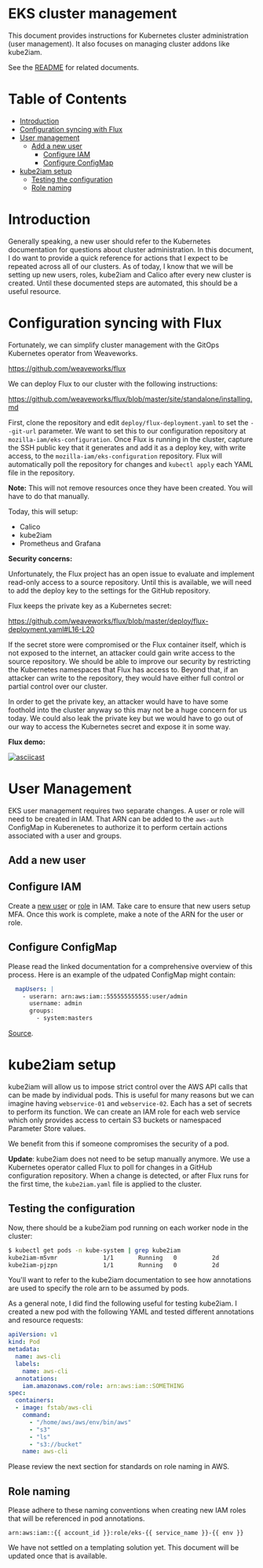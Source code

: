 # EKS cluster management

This document provides instructions for Kubernetes cluster administration (user management). It also focuses on managing cluster addons like kube2iam.

See the [README](/README.md) for related documents.

# Table of Contents

- [Introduction](#toc-introduction)
- [Configuration syncing with Flux](#toc-flux)
- [User management](#toc-user-management)
  - [Add a new user](#toc-add-user)
    - [Configure IAM](#toc-add-user-in-iam)
    - [Configure ConfigMap](#toc-add-user-to-configmap)
- [kube2iam setup](#toc-kube2iam-setup)
  - [Testing the configuration](#toc-kube2iam-testing)
  - [Role naming](#toc-role-naming)

# <a id="toc-introduction"></a>Introduction

Generally speaking, a new user should refer to the Kubernetes documentation for questions about cluster administration. In this document, I do want to provide a quick reference for actions that I expect to be repeated across all of our clusters. As of today, I know that we will be setting up new users, roles, kube2iam and Calico after every new cluster is created. Until these documented steps are automated, this should be a useful resource.

# <a id="toc-flux"></a>Configuration syncing with Flux

Fortunately, we can simplify cluster management with the GitOps Kubernetes operator from Weaveworks.

https://github.com/weaveworks/flux

We can deploy Flux to our cluster with the following instructions:

https://github.com/weaveworks/flux/blob/master/site/standalone/installing.md

First, clone the repository and edit `deploy/flux-deployment.yaml` to set the `--git-url` parameter. We want to set this to our configuration repository at `mozilla-iam/eks-configuration`. Once Flux is running in the cluster, capture the SSH public key that it generates and add it as a deploy key, with write access, to the `mozilla-iam/eks-configuration` repository. Flux will automatically poll the repository for changes and `kubectl apply` each YAML file in the repository.

**Note:** This will not remove resources once they have been created. You will have to do that manually.

Today, this will setup:

- Calico
- kube2iam
- Prometheus and Grafana

**Security concerns:**

Unfortunately, the Flux project has an open issue to evaluate and implement read-only access to a source repository. Until this is available, we will need to add the deploy key to the settings for the GitHub repository.

Flux keeps the private key as a Kubernetes secret:

https://github.com/weaveworks/flux/blob/master/deploy/flux-deployment.yaml#L16-L20

If the secret store were compromised or the Flux container itself, which is not exposed to the internet, an attacker could gain write access to the source repository. We should be able to improve our security by restricting the Kubernetes namespaces that Flux has access to. Beyond that, if an attacker can write to the repository, they would have either full control or partial control over our cluster.

In order to get the private key, an attacker would have to have some foothold into the cluster anyway so this may not be a huge concern for us today. We could also leak the private key but we would have to go out of our way to access the Kubernetes secret and expose it in some way.

**Flux demo:**

[![asciicast](https://asciinema.org/a/K8ZXtHuSaqqsDUDte3pjQn85e.png)](https://asciinema.org/a/K8ZXtHuSaqqsDUDte3pjQn85e)

# <a id="toc-user-management"></a>User Management

EKS user management requires two separate changes. A user or role will need to be created in IAM. That ARN can be added to the `aws-auth` ConfigMap in Kuberenetes to authorize it to perform certain actions associated with a user and groups.

## <a id="toc-add-user"></a>Add a new user

## <a id="toc-add-user-in-iam"></a>Configure IAM

Create a [new user](https://docs.aws.amazon.com/IAM/latest/UserGuide/id_users_create.html) or [role](https://docs.aws.amazon.com/IAM/latest/UserGuide/id_roles_create.html) in IAM. Take care to ensure that new users setup MFA. Once this work is complete, make a note of the ARN for the user or role.

## <a id="toc-add-user-to-configmap"></a>Configure ConfigMap

Please read the linked documentation for a comprehensive overview of this process. Here is an example of the udpated ConfigMap might contain:

```yaml
  mapUsers: |
    - userarn: arn:aws:iam::555555555555:user/admin
      username: admin
      groups:
        - system:masters
```

[Source](https://docs.aws.amazon.com/eks/latest/userguide/add-user-role.html).

# <a id="toc-kube2iam-setup"></a>kube2iam setup

kube2iam will allow us to impose strict control over the AWS API calls that can be made by individual pods. This is useful for many reasons but we can imagine having `webservice-01` and `webservice-02`. Each has a set of secrets to perform its function. We can create an IAM role for each web service which only provides access to certain S3 buckets or namespaced Parameter Store values.

We benefit from this if someone compromises the security of a pod.

**Update**: kube2iam does not need to be setup manually anymore. We use a Kubernetes operator called Flux to poll for changes in a GitHub configuration repository. When a change is detected, or after Flux runs for the first time, the `kube2iam.yaml` file is applied to the cluster.

## <a id="toc-kube2iam-testing"></a>Testing the configuration

Now, there should be a kube2iam pod running on each worker node in the cluster:

```sh
$ kubectl get pods -n kube-system | grep kube2iam
kube2iam-m5vmr             1/1       Running   0          2d
kube2iam-pjzpn             1/1       Running   0          2d
```

You'll want to refer to the kube2iam documentation to see how annotations are used to specify the role arn to be assumed by pods.

As a general note, I did find the following useful for testing kube2iam. I created a new pod with the following YAML and tested different annotations and resource requests:

```yaml
apiVersion: v1
kind: Pod
metadata:
  name: aws-cli
  labels:
    name: aws-cli
  annotations:
    iam.amazonaws.com/role: arn:aws:iam::SOMETHING
spec:
  containers:
  - image: fstab/aws-cli
    command:
      - "/home/aws/aws/env/bin/aws"
      - "s3"
      - "ls"
      - "s3://bucket"
    name: aws-cli
```

Please review the next section for standards on role naming in AWS.

## <a id="toc-role-naming"></a>Role naming

Please adhere to these naming conventions when creating new IAM roles that will be referenced in pod annotations.

```
arn:aws:iam::{{ account_id }}:role/eks-{{ service_name }}-{{ env }}
```

We have not settled on a templating solution yet. This document will be updated once that is available.
